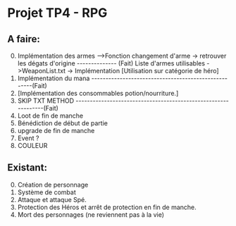 # Projet TP4 - RPG

## A faire:

0) Implémentation des armes 
    -->Fonction changement d'arme -> retrouver les dégats d'origine -------------- (Fait)
                 Liste d'armes utilisables ->WeaponList.txt -> Implémentation
                 [Utilisation sur catégorie de héro]
1) Implémentation du mana   -----------------------------------------------------(Fait)
2) [Implémentation des consommables potion/nourriture.] 
3) SKIP TXT METHOD ---------------------------------------------------------------(Fait)
4) Loot de fin de manche
5) Bénédiction de début de partie
6) upgrade de fin de manche
7) Event ?
8) COULEUR

## Existant:
0) Création de personnage
1) Système de combat
2) Attaque et attaque Spé.
3) Protection des Héros et arrêt de protection en fin de manche.
4) Mort des personnages (ne reviennent pas à la vie)
